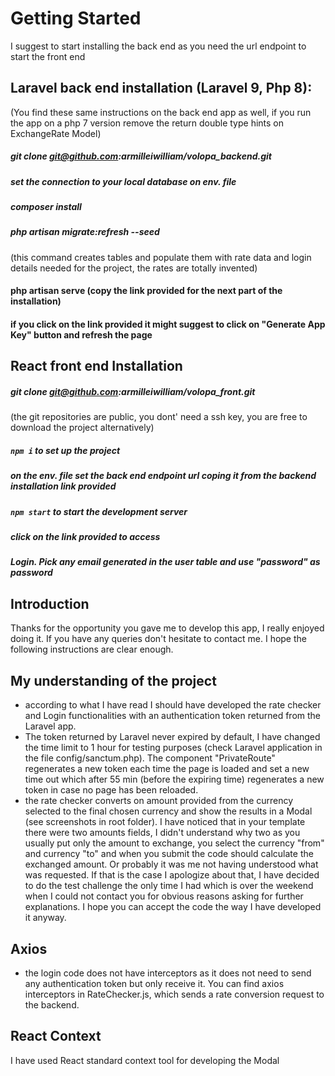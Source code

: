 # Getting Started

I suggest to start installing the back end as you need the url endpoint to start the front end

## Laravel back end installation (Laravel 9, Php 8):
(You find these same instructions on the back end app as well, if you run the app on a php 7 version remove the return
double type hints on ExchangeRate Model)
##### git clone git@github.com:armilleiwilliam/volopa_backend.git
##### set the connection to your local database on env. file
##### composer install
##### php artisan migrate:refresh --seed
(this command creates tables and populate them with rate data and login details needed for the project,
the rates are totally invented)
#### php artisan serve (copy the link provided for the next part of the installation)
#### if you click on the link provided it might suggest to click on "Generate App Key" button and refresh the page

## React front end Installation
##### git clone git@github.com:armilleiwilliam/volopa_front.git
(the git repositories are public, you dont' need a ssh key, you are free to download the project alternatively)
##### `npm i` to set up the project
##### on the env. file set the back end endpoint url coping it from the backend installation link provided
##### `npm start` to start the development server
##### click on the link provided to access
##### Login. Pick any email generated in the user table and use "password" as password



## Introduction
Thanks for the opportunity you gave me to develop this app, I really enjoyed doing it. If you have any queries don't hesitate to
contact me. I hope the following instructions are clear enough.

## My understanding of the project
- according to what I have read I should have developed the rate checker and Login functionalities
  with an authentication token returned from the Laravel app.
- The token returned by Laravel never expired by default, I have changed the time limit to
  1 hour for testing purposes (check Laravel application in the file config/sanctum.php). The component "PrivateRoute"  
  regenerates a new token each time the page is loaded and set a new time out which after 55 min (before the expiring time)
  regenerates a new token in case no page has been reloaded.
- the rate checker converts on amount provided from the currency selected to the final chosen currency and show the results
  in a Modal (see screenshots in root folder). I have noticed that in your template there were two amounts fields, I didn't
  understand why two as you usually put only the amount to exchange, you select the currency "from" and currency "to" and
  when you submit the code should calculate the exchanged amount. Or probably it was me not having understood what was requested.
  If that is the case I apologize about that, I have decided to do the test challenge the only time I had which is over the
  weekend when I could not contact you for obvious reasons asking for further explanations.
  I hope you can accept the code the way I have developed it anyway.


## Axios
- the login code does not have interceptors as it does not need to send any authentication token but only receive it.
  You can find axios interceptors in RateChecker.js, which sends a rate conversion request to the backend.

## React Context
I have used React standard context tool for developing the Modal
